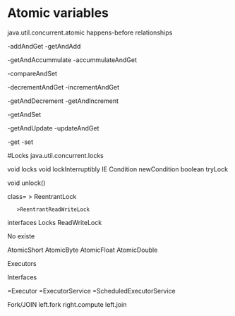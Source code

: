 
# Atomic variables
java.util.concurrent.atomic
happens-before relationships

-addAndGet
-getAndAdd

-getAndAccummulate
-accummulateAndGet


-compareAndSet


-decrementAndGet
-incrementAndGet



-getAndDecrement
-getAndIncrement

-getAndSet

-getAndUpdate
-updateAndGet

-get
-set

#Locks
java.util.concurrent.locks

void locks 
void lockInterruptibly IE
Condition newCondition
boolean tryLock

void unlock()

class= > ReentrantLock

       >ReentrantReadWriteLock

interfaces
	Locks
	ReadWriteLock

No existe

AtomicShort
AtomicByte
AtomicFloat
AtomicDouble

Executors

Interfaces

=Executor
=ExecutorService
=ScheduledExecutorService

Fork/JOIN
left.fork
right.compute
left.join
